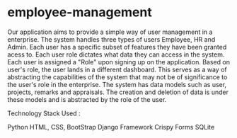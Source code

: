 # employee-management

Our application aims to provide a simple way of user management in a enterprise. The system handles three types of users Employee, HR and Admin. Each user has a specific subset of features they have been granted acess to. Each user role dictates what data they can access in the system. Each user is assigned a "Role" upon signing up on the application. Based on user's role, the user lands in a different dashboard. This serves as a way of abstracting the capabilities of the system that may not be of significance to the user's role in the enterprise. The system has data models such as user, projects, remarks and appraisals. The creation and deletion of data is under these models and is abstracted by the role of the user. 

Technology Stack Used :

Python
HTML, CSS, BootStrap
Django Framework
Crispy Forms
SQLite
